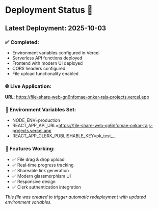 # Deployment Status 🚀

## Latest Deployment: 2025-10-03

### ✅ Completed:
- Environment variables configured in Vercel
- Serverless API functions deployed
- Frontend with modern UI deployed
- CORS headers configured
- File upload functionality enabled

### 🌐 Live Application:
**URL**: https://file-share-web-gn6nfomae-onkar-rajs-projects.vercel.app

### 🔧 Environment Variables Set:
- NODE_ENV=production
- REACT_APP_API_URL=https://file-share-web-gn6nfomae-onkar-rajs-projects.vercel.app
- REACT_APP_CLERK_PUBLISHABLE_KEY=pk_test_...

### 🎯 Features Working:
- ✅ File drag & drop upload
- ✅ Real-time progress tracking
- ✅ Shareable link generation
- ✅ Modern glassmorphism UI
- ✅ Responsive design
- ✅ Clerk authentication integration

*This file was created to trigger automatic redeployment with updated environment variables.*